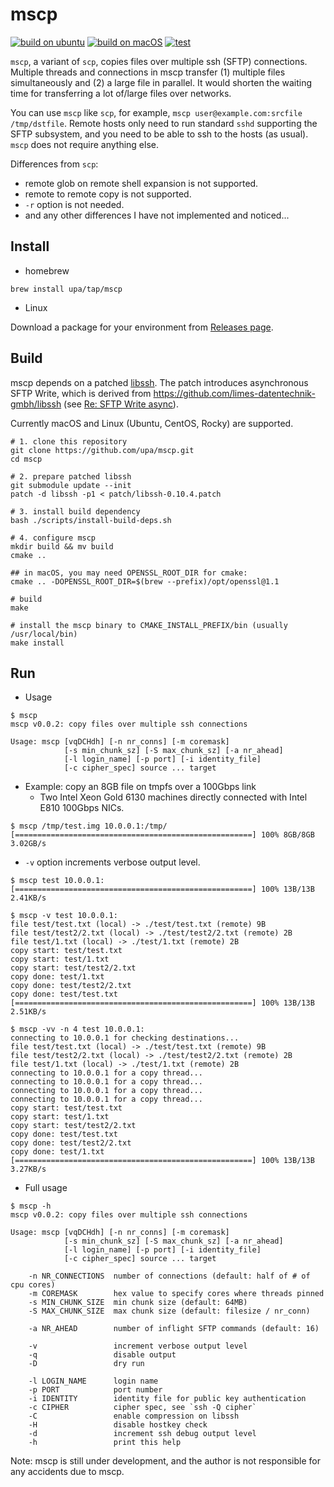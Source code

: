 # mscp

[![build on ubuntu](https://github.com/upa/mscp/actions/workflows/build-ubuntu.yml/badge.svg)](https://github.com/upa/mscp/actions/workflows/build-ubuntu.yml) [![build on macOS](https://github.com/upa/mscp/actions/workflows/build-macos.yml/badge.svg)](https://github.com/upa/mscp/actions/workflows/build-macos.yml) [![test](https://github.com/upa/mscp/actions/workflows/test.yml/badge.svg)](https://github.com/upa/mscp/actions/workflows/test.yml)


`mscp`, a variant of `scp`, copies files over multiple ssh (SFTP)
connections. Multiple threads and connections in mscp transfer (1)
multiple files simultaneously and (2) a large file in parallel. It
would shorten the waiting time for transferring a lot of/large files
over networks.

You can use `mscp` like `scp`, for example, `mscp
user@example.com:srcfile /tmp/dstfile`. Remote hosts only need to run
standard `sshd` supporting the SFTP subsystem, and you need to be able
to ssh to the hosts (as usual). `mscp` does not require anything else.


Differences from `scp`:

- remote glob on remote shell expansion is not supported.
- remote to remote copy is not supported.
- `-r` option is not needed.
- and any other differences I have not implemented and noticed...


## Install

- homebrew

```console
brew install upa/tap/mscp
```

- Linux

Download a package for your environment from [Releases
page](https://github.com/upa/mscp/releases).


## Build

mscp depends on a patched [libssh](https://www.libssh.org/).  The
patch introduces asynchronous SFTP Write, which is derived from
https://github.com/limes-datentechnik-gmbh/libssh (see [Re: SFTP Write
async](https://archive.libssh.org/libssh/2020-06/0000004.html)).

Currently macOS and Linux (Ubuntu, CentOS, Rocky) are supported.

```console
# 1. clone this repository
git clone https://github.com/upa/mscp.git
cd mscp

# 2. prepare patched libssh
git submodule update --init
patch -d libssh -p1 < patch/libssh-0.10.4.patch

# 3. install build dependency
bash ./scripts/install-build-deps.sh

# 4. configure mscp
mkdir build && mv build
cmake ..

## in macOS, you may need OPENSSL_ROOT_DIR for cmake:
cmake .. -DOPENSSL_ROOT_DIR=$(brew --prefix)/opt/openssl@1.1

# build
make

# install the mscp binary to CMAKE_INSTALL_PREFIX/bin (usually /usr/local/bin)
make install
```

## Run

- Usage

```console
$ mscp
mscp v0.0.2: copy files over multiple ssh connections

Usage: mscp [vqDCHdh] [-n nr_conns] [-m coremask]
            [-s min_chunk_sz] [-S max_chunk_sz] [-a nr_ahead]
            [-l login_name] [-p port] [-i identity_file]
            [-c cipher_spec] source ... target
```

- Example: copy an 8GB file on tmpfs over a 100Gbps link
  - Two Intel Xeon Gold 6130 machines directly connected with Intel E810 100Gbps NICs.

```console
$ mscp /tmp/test.img 10.0.0.1:/tmp/
[=====================================================] 100% 8GB/8GB 3.02GB/s 
```

- `-v` option increments verbose output level.

```console
$ mscp test 10.0.0.1:
[=====================================================] 100% 13B/13B 2.41KB/s 

$ mscp -v test 10.0.0.1:
file test/test.txt (local) -> ./test/test.txt (remote) 9B
file test/test2/2.txt (local) -> ./test/test2/2.txt (remote) 2B
file test/1.txt (local) -> ./test/1.txt (remote) 2B
copy start: test/test.txt
copy start: test/1.txt
copy start: test/test2/2.txt
copy done: test/1.txt
copy done: test/test2/2.txt
copy done: test/test.txt
[=====================================================] 100% 13B/13B 2.51KB/s 

$ mscp -vv -n 4 test 10.0.0.1:
connecting to 10.0.0.1 for checking destinations...
file test/test.txt (local) -> ./test/test.txt (remote) 9B
file test/test2/2.txt (local) -> ./test/test2/2.txt (remote) 2B
file test/1.txt (local) -> ./test/1.txt (remote) 2B
connecting to 10.0.0.1 for a copy thread...
connecting to 10.0.0.1 for a copy thread...
connecting to 10.0.0.1 for a copy thread...
connecting to 10.0.0.1 for a copy thread...
copy start: test/test.txt
copy start: test/1.txt
copy start: test/test2/2.txt
copy done: test/test.txt
copy done: test/test2/2.txt
copy done: test/1.txt
[=====================================================] 100% 13B/13B 3.27KB/s
```

- Full usage

```console
$ mscp -h
mscp v0.0.2: copy files over multiple ssh connections

Usage: mscp [vqDCHdh] [-n nr_conns] [-m coremask]
            [-s min_chunk_sz] [-S max_chunk_sz] [-a nr_ahead]
            [-l login_name] [-p port] [-i identity_file]
            [-c cipher_spec] source ... target

    -n NR_CONNECTIONS  number of connections (default: half of # of cpu cores)
    -m COREMASK        hex value to specify cores where threads pinned
    -s MIN_CHUNK_SIZE  min chunk size (default: 64MB)
    -S MAX_CHUNK_SIZE  max chunk size (default: filesize / nr_conn)

    -a NR_AHEAD        number of inflight SFTP commands (default: 16)

    -v                 increment verbose output level
    -q                 disable output
    -D                 dry run

    -l LOGIN_NAME      login name
    -p PORT            port number
    -i IDENTITY        identity file for public key authentication
    -c CIPHER          cipher spec, see `ssh -Q cipher`
    -C                 enable compression on libssh
    -H                 disable hostkey check
    -d                 increment ssh debug output level
    -h                 print this help
```




Note: mscp is still under development, and the author is not
responsible for any accidents due to mscp.
